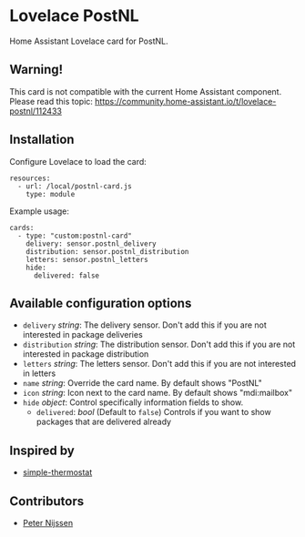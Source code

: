 # Lovelace PostNL
Home Assistant Lovelace card for PostNL.

## Warning!
This card is not compatible with the current Home Assistant component. Please read this topic:
https://community.home-assistant.io/t/lovelace-postnl/112433

## Installation

Configure Lovelace to load the card:
```
resources:
  - url: /local/postnl-card.js
    type: module
 ```

Example usage:
```
cards:
  - type: "custom:postnl-card"
    delivery: sensor.postnl_delivery
    distribution: sensor.postnl_distribution
    letters: sensor.postnl_letters
    hide:
      delivered: false
 ```

## Available configuration options
- `delivery` _string_: The delivery sensor. Don't add this if you are not interested in package deliveries
- `distribution` _string_: The distribution sensor.  Don't add this if you are not interested in package distribution
- `letters` _string_: The letters sensor.  Don't add this if you are not interested in letters
- `name` _string_: Override the card name. By default shows "PostNL"
- `icon` _string_: Icon next to the card name. By default shows "mdi:mailbox"
- `hide` _object_: Control specifically information fields to show.
  - `delivered`: _bool_ (Default to `false`) Controls if you want to show packages that are delivered already

## Inspired by
* [simple-thermostat](https://github.com/nervetattoo/simple-thermostat)

## Contributors
* [Peter Nijssen](https://github.com/peternijssen)
